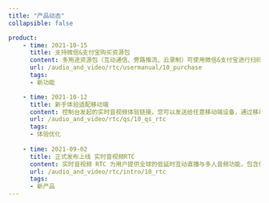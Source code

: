 ```yaml
---
title: "产品动态"
collapsible: false

product:
    - time: 2021-10-15
      title: 支持微信&支付宝购买资源包
      content: 多用途资源包（互动通信、旁路推流、云录制）可使用微信&支付宝进行扫码支付，轻松便捷是您更方便购买产品资源用量。
      url: /audio_and_video/rtc/usermanual/10_purchase
      tags:
      - 新功能

    - time: 2021-10-12
      title: 新手体验适配移动端
      content: 控制台发起的实时音视频体验链接，您可以发送给任意移动端设备，通过移动端体验音视频通信。
      url: /audio_and_video/rtc/qs/10_qs_rtc
      tags:
      - 体验优化
      
    - time: 2021-09-02
      title: 正式发布上线 实时音视频RTC
      content: 实时音视频 RTC 为用户提供全球的低延时互动直播与多人音频功能，包含低延时直播、屏幕共享、基础美颜、水印、实时录屏、自定义视频源等功能，支持用户快速搭建在线会议、互动课堂、语音电台、互动连麦等服务场景。
      url: /audio_and_video/rtc/intro/10_rtc
      tags:
      - 新产品
---
```


<!-- 设置上述参数可生成产品动态页  -->
